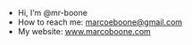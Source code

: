 -  Hi, I’m @mr-boone
-  How to reach me: marcoeboone@gmail.com
-  My website: www.marcoboone.com

<!---
mr-boone/mr-boone is a ✨ special ✨ repository because its `README.md` (this file) appears on your GitHub profile.
You can click the Preview link to take a look at your changes.
--->
